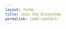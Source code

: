 ```yaml
---
layout: forms
title: Join the Ecosystem
permalink: /add-contact/
---
```


<script charset="utf-8" type="text/javascript" src="//js.hsforms.net/forms/v2.js"></script>
<script>
  hbspt.forms.create({
	region: "na1",
	portalId: "19681065",
	formId: "001201b5-7f1e-4221-8196-28e5b975a254"
});
</script>